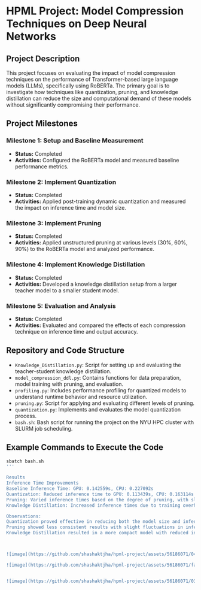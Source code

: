 # HPML Project: Model Compression Techniques on Deep Neural Networks

## Project Description
This project focuses on evaluating the impact of model compression techniques on the performance of Transformer-based large language models (LLMs), specifically using RoBERTa. The primary goal is to investigate how techniques like quantization, pruning, and knowledge distillation can reduce the size and computational demand of these models without significantly compromising their performance.

## Project Milestones

### Milestone 1: Setup and Baseline Measurement
- **Status:** Completed
- **Activities:** Configured the RoBERTa model and measured baseline performance metrics.

### Milestone 2: Implement Quantization
- **Status:** Completed
- **Activities:** Applied post-training dynamic quantization and measured the impact on inference time and model size.

### Milestone 3: Implement Pruning
- **Status:** Completed
- **Activities:** Applied unstructured pruning at various levels (30%, 60%, 90%) to the RoBERTa model and analyzed performance.

### Milestone 4: Implement Knowledge Distillation
- **Status:** Completed
- **Activities:** Developed a knowledge distillation setup from a larger teacher model to a smaller student model.

### Milestone 5: Evaluation and Analysis
- **Status:** Completed
- **Activities:** Evaluated and compared the effects of each compression technique on inference time and output accuracy.

## Repository and Code Structure
- `Knowledge_Distillation.py`: Script for setting up and evaluating the teacher-student knowledge distillation.
- `model_compression_ddl.py`: Contains functions for data preparation, model training with pruning, and evaluation.
- `profiling.py`: Includes performance profiling for quantized models to understand runtime behavior and resource utilization.
- `pruning.py`: Script for applying and evaluating different levels of pruning.
- `quantization.py`: Implements and evaluates the model quantization process.
- `bash.sh`: Bash script for running the project on the NYU HPC cluster with SLURM job scheduling.

## Example Commands to Execute the Code
```bash
sbatch bash.sh
'''

Results
Inference Time Improvements
Baseline Inference Time: GPU: 0.142559s, CPU: 0.227092s
Quantization: Reduced inference time to GPU: 0.113439s, CPU: 0.163114s
Pruning: Varied inference times based on the degree of pruning, with slight improvements over baseline.
Knowledge Distillation: Increased inference times due to training overhead but reduced when compared to the teacher model alone.

Observations:
Quantization proved effective in reducing both the model size and inference times across both CPU and GPU, showcasing its utility for deployment in resource-constrained environments.
Pruning showed less consistent results with slight fluctuations in inference times, suggesting a dependency on the degree of pruning and the nature of the data.
Knowledge Distillation resulted in a more compact model with reduced inference capabilities compared to the original full-sized model but offered substantial efficiency improvements over the non-distilled version.



![image](https://github.com/shashaktjha/hpml-project/assets/56186071/04a95518-077c-447c-a8b1-a2aafc6635dc)

![image](https://github.com/shashaktjha/hpml-project/assets/56186071/fad30671-07ce-411e-86a7-f820f697ba6a)


![image](https://github.com/shashaktjha/hpml-project/assets/56186071/0354912a-04c6-4a05-bdf1-e3a156f0947b)

